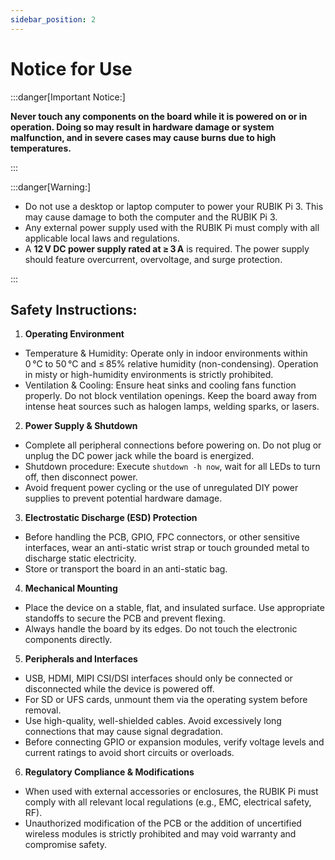 ```yaml
---
sidebar_position: 2
---
```

# Notice for Use

:::danger[Important Notice:]

**Never touch any components on the board while it is powered on or in operation. Doing so may result in hardware damage or system malfunction, and in severe cases may cause burns due to high temperatures.**

:::


:::danger[Warning:]

- Do not use a desktop or laptop computer to power your RUBIK Pi 3. This may cause damage to both the computer and the RUBIK Pi 3.
- Any external power supply used with the RUBIK Pi must comply with all applicable local laws and regulations.
- A **12 V DC power supply rated at ≥ 3 A** is required. The power supply should feature overcurrent, overvoltage, and surge protection.

:::

## Safety Instructions:

1. **Operating Environment**

- Temperature & Humidity: Operate only in indoor environments within 0 °C to 50 °C and ≤ 85% relative humidity (non-condensing). Operation in misty or high-humidity environments is strictly prohibited.
- Ventilation & Cooling: Ensure heat sinks and cooling fans function properly. Do not block ventilation openings. Keep the board away from intense heat sources such as halogen lamps, welding sparks, or lasers.

2. **Power Supply & Shutdown**

- Complete all peripheral connections before powering on. Do not plug or unplug the DC power jack while the board is energized.
- Shutdown procedure: Execute `shutdown -h now`, wait for all LEDs to turn off, then disconnect power.
- Avoid frequent power cycling or the use of unregulated DIY power supplies to prevent potential hardware damage.

3. **Electrostatic Discharge (ESD) Protection**

- Before handling the PCB, GPIO, FPC connectors, or other sensitive interfaces, wear an anti-static wrist strap or touch grounded metal to discharge static electricity.
- Store or transport the board in an anti-static bag.

4. **Mechanical Mounting**

- Place the device on a stable, flat, and insulated surface. Use appropriate standoffs to secure the PCB and prevent flexing.
- Always handle the board by its edges. Do not touch the electronic components directly.

5. **Peripherals and Interfaces**

- USB, HDMI, MIPI CSI/DSI interfaces should only be connected or disconnected while the device is powered off.
- For SD or UFS cards, unmount them via the operating system before removal.
- Use high-quality, well-shielded cables. Avoid excessively long connections that may cause signal degradation.
- Before connecting GPIO or expansion modules, verify voltage levels and current ratings to avoid short circuits or overloads.

6. **Regulatory Compliance & Modifications**

- When used with external accessories or enclosures, the RUBIK Pi must comply with all relevant local regulations (e.g., EMC, electrical safety, RF).
- Unauthorized modification of the PCB or the addition of uncertified wireless modules is strictly prohibited and may void warranty and compromise safety.
